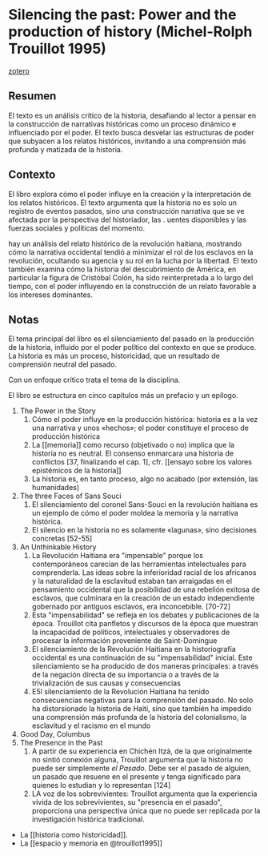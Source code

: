 # Silencing the past: Power and the production of history (Michel-Rolph Trouillot 1995)
[zotero](zotero://select/items/@trouillot1995)

## Resumen
El texto es un análisis crítico de la historia, desafiando al lector a pensar en la construcción de narrativas históricas como un proceso dinámico e influenciado por el poder. El texto busca desvelar las estructuras de poder que subyacen a los relatos históricos, invitando a una comprensión más profunda y matizada de la historia.

## Contexto

El libro explora cómo el poder influye en la creación y la interpretación de los relatos históricos. El texto argumenta que la historia no es solo un registro de eventos pasados, sino una construcción narrativa que se ve afectada por la perspectiva del historiador, las . uentes disponibles y las fuerzas sociales y políticas del momento.

hay un análisis del relato histórico de la revolución haitiana, mostrando cómo la narrativa occidental tendió a minimizar el rol de los esclavos en la revolución, ocultando su agencia y su rol en la lucha por la libertad. El texto también examina cómo la historia del descubrimiento de América, en particular la figura de Cristóbal Colón, ha sido reinterpretada a lo largo del tiempo, con el poder influyendo en la construcción de un relato favorable a los intereses dominantes.

## Notas
<!--Según el título, prefacio, epígrafe, solapa-->
El tema principal del libro es el silenciamiento del pasado en la producción de la historia, influido por el poder político del contexto en que se produce. La historia es más un proceso, historicidad, que un resultado de comprensión neutral del pasado.

<!--didáctico, práctico, teórico, académico, etcétera-->
Con un enfoque crítico trata el tema de la disciplina. 

<!--Según la tabla de contenido, índices, apéndices-->
El libro se estructura en cinco capítulos más un prefacio y un epílogo.

1. The Power in the Story
    1. Cómo el poder influye en la producción histórica: historia es a la vez una narrativa y unos «hechos»; el poder constituye el proceso de producción histórica
    2. La [[memoria]] como recurso (objetivado o no) implica que la historia no es neutral. El consenso enmarcara una historia de conflictos [37, finalizando el cap. 1], cfr. [[ensayo sobre los valores epistémicos de la historia]]
    3. La historia es, en tanto proceso, algo no acabado (por extensión, las humanidades)
2. The three Faces of Sans Souci
    1. El silenciamiento del coronel Sans-Souci en la revolución haitiana es un ejemplo de cómo el poder moldea la memoria y la narrativa histórica.
    2. El silencio en la historia no es solamente «lagunas», sino decisiones concretas [52-55]
3. An Unthinkable History
    1. La Revolución Haitiana era "impensable" porque los contemporáneos carecían de las herramientas intelectuales para comprenderla. Las ideas sobre la inferioridad racial de los africanos y la naturalidad de la esclavitud estaban tan arraigadas en el pensamiento occidental que la posibilidad de una rebelión exitosa de esclavos, que culminara en la creación de un estado independiente gobernado por antiguos esclavos, era inconcebible. [70-72]
    2. Esta "impensabilidad" se refleja en los debates y publicaciones de la época. Trouillot cita panfletos y discursos de la época que muestran la incapacidad de políticos, intelectuales y observadores de procesar la información proveniente de Saint-Domingue
    3. El silenciamiento de la Revolución Haitiana en la historiografía occidental es una continuación de su "impensabilidad" inicial. Este silenciamiento se ha producido de dos maneras principales: a través de la negación directa de su importancia o a través de la trivialización de sus causas y consecuencias
    4. E5l silenciamiento de la Revolución Haitiana ha tenido consecuencias negativas para la comprensión del pasado. No solo ha distorsionado la historia de Haití, sino que también ha impedido una comprensión más profunda de la historia del colonialismo, la esclavitud y el racismo en el mundo
4. Good Day, Columbus
5. The Presence in the Past 
    1. A partir de su experiencia en Chichén Itzá, de la que originalmente no sintió conexión alguna, Trouillot argumenta que la historia no puede ser simplemente *el Pasado*. Debe ser el pasado de alguien, un pasado que resuene en el presente y tenga significado para quienes lo estudian y lo representan [124]
    2. LA voz de los sobrevivientes: Trouillot argumenta que la experiencia vivida de los sobrevivientes, su "presencia en el pasado", proporciona una perspectiva única que no puede ser replicada por la investigación histórica tradicional.

- La [[historia como historicidad]].
- La [[espacio y memoria en @trouillot1995]]

